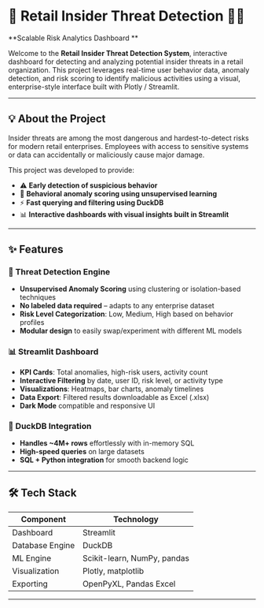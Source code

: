 # 🔐 Retail Insider Threat Detection 🛒🧠  
**Scalable Risk Analytics Dashboard **

Welcome to the **Retail Insider Threat Detection System**,  interactive dashboard for detecting and analyzing potential insider threats in a retail organization. This project leverages real-time user behavior data, anomaly detection, and risk scoring to identify malicious activities using a visual, enterprise-style interface built with Plotly  / Streamlit.


---

## 💡 About the Project

Insider threats are among the most dangerous and hardest-to-detect risks for modern retail enterprises. Employees with access to sensitive systems or data can accidentally or maliciously cause major damage.

This project was developed to provide:
- ⚠️ **Early detection of suspicious behavior**
- 🧠 **Behavioral anomaly scoring using unsupervised learning**
- ⚡ **Fast querying and filtering using DuckDB**
- 📊 **Interactive dashboards with visual insights built in Streamlit**

---

## ✨ Features

### 🧠 Threat Detection Engine

- **Unsupervised Anomaly Scoring** using clustering or isolation-based techniques  
- **No labeled data required** – adapts to any enterprise dataset  
- **Risk Level Categorization**: Low, Medium, High based on behavior profiles  
- **Modular design** to easily swap/experiment with different ML models  

### 📊 Streamlit Dashboard

- **KPI Cards**: Total anomalies, high-risk users, activity count  
- **Interactive Filtering** by date, user ID, risk level, or activity type  
- **Visualizations**: Heatmaps, bar charts, anomaly timelines  
- **Data Export**: Filtered results downloadable as Excel (.xlsx)  
- **Dark Mode** compatible and responsive UI  

### 🦆 DuckDB Integration

- **Handles ~4M+ rows** effortlessly with in-memory SQL  
- **High-speed queries** on large datasets  
- **SQL + Python integration** for smooth backend logic  

---

## 🛠️ Tech Stack

| Component         | Technology                  |
|------------------|-----------------------------|
| Dashboard         | Streamlit                   |
| Database Engine   | DuckDB                      |
| ML Engine         | Scikit-learn, NumPy, pandas |
| Visualization     | Plotly, matplotlib          |
| Exporting         | OpenPyXL, Pandas Excel      |

---
